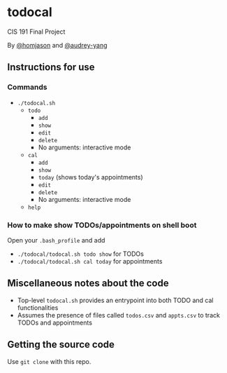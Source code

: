 # todocal
CIS 191 Final Project

By [@homjason](https://github.com/homjason) and [@audrey-yang](https://github.com/audrey-yang)

## Instructions for use

### Commands

- `./todocal.sh`
  - `todo`
    - `add`
    - `show`
    - `edit`
    - `delete`
    - No arguments: interactive mode 
  - `cal`
    - `add`
    - `show`
    - `today` (shows today's appointments)
    - `edit`
    - `delete`
    - No arguments: interactive mode 
  - `help`

### How to make show TODOs/appointments on shell boot

Open your `.bash_profile` and add

- `./todocal/todocal.sh todo show` for TODOs
- `./todocal/todocal.sh cal today` for appointments

## Miscellaneous notes about the code

- Top-level `todocal.sh` provides an entrypoint into both TODO and cal functionalities
- Assumes the presence of files called `todos.csv` and `appts.csv` to track TODOs and appointments

## Getting the source code

Use `git clone` with this repo.
